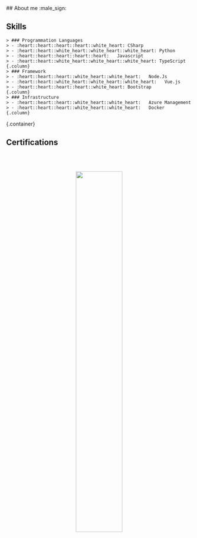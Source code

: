 <link href="Kabale.css" rel="stylesheet">
## About me
:male_sign:
<br/>

## Skills
        
    > ### Programmation Languages
    > - :heart::heart::heart::heart::white_heart: CSharp    
    > - :heart::heart::white_heart::white_heart::white_heart: Python    
    > - :heart::heart::heart::heart::heart:   Javascript    
    > - :heart::heart::white_heart::white_heart::white_heart: TypeScript    
    {.column}
    > ### Framework
    > - :heart::heart::heart::white_heart::white_heart:   Node.Js
    > - :heart::heart::white_heart::white_heart::white_heart:   Vue.js
    > - :heart::heart::heart::heart::white_heart: Bootstrap
    {.column}
    > ### Infrastructure
    > - :heart::heart::heart::white_heart::white_heart:   Azure Management  
    > - :heart::heart::heart::white_heart::white_heart:   Docker    
    {.column}
{.container}
## Certifications

<br/>
<br/>
<!-- The stat card below is made with https://github.com/anuraghazra/github-readme-stats -->
<p align=center><img align=centre width=50% src="https://github-readme-stats.vercel.app/api?username=kabale&count_private=true&show_icons=true&theme=nord" /></p>
<br>
<br>
